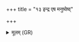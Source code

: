 +++
title = "१३ इन्द्र एष मनुष्येष्व्"

+++
<details><summary>मूलम् (GR)</summary>

इन्द्र एष मनुष्येष्व्  
अनड्वान् इत्य् उच्यते ।  
शफासो अस्य मा रिषन्  
सर्वा याश् चास्य कुष्ठिकाः ॥
</details>